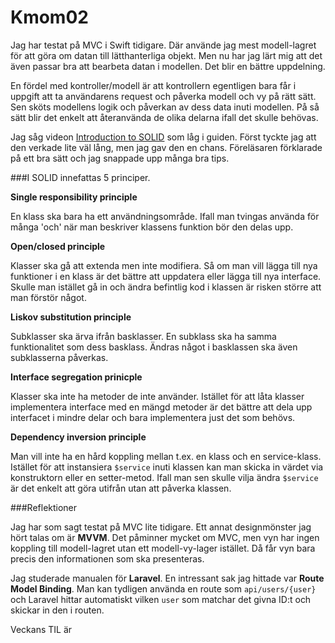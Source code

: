---
---
Kmom02
=========================

<!-- Vilka tidigare erfarenheter har du av MVC? Använde du någon speciell källa för att läsa på om MVC? Kan du med egna ord förklara någon fördel med kontroller/modell-begreppet, så som du ser på det? -->
Jag har testat på MVC i Swift tidigare. Där använde jag mest modell-lagret för att göra om datan till lätthanterliga objekt. Men nu har jag lärt mig att det även passar bra att bearbeta datan i modellen. Det blir en bättre uppdelning.

En fördel med kontroller/modell är att kontrollern egentligen bara får i uppgift att ta användarens request och påverka modell och vy på rätt sätt. Sen sköts modellens logik och påverkan av dess data inuti modellen. På så sätt blir det enkelt att återanvända de olika delarna ifall det skulle behövas.

<!-- Kom du fram till vad begreppet SOLID innebar och vilka källor använde du? Kan du förklara SOLID på ett par rader med dina egna ord? -->
Jag såg videon [Introduction to SOLID](https://www.youtube.com/watch?v=86Tt2pW9pv4) som låg i guiden. Först tyckte jag att den verkade lite väl lång, men jag gav den en chans. Föreläsaren förklarade på ett bra sätt och jag snappade upp många bra tips.

###I SOLID innefattas 5 principer.

**Single responsibility principle**

En klass ska bara ha ett användningsområde. Ifall man tvingas använda för många 'och' när man beskriver klassens funktion bör den delas upp.

**Open/closed principle**

Klasser ska gå att extenda men inte modifiera. Så om man vill lägga till nya funktioner i en klass är det bättre att uppdatera eller lägga till nya interface. Skulle man istället gå in och ändra befintlig kod i klassen är risken större att man förstör något.

**Liskov substitution principle**

Subklasser ska ärva ifrån basklasser. En subklass ska ha samma funktionalitet som dess basklass. Ändras något i basklassen ska även subklasserna påverkas.

**Interface segregation prinicple**

Klasser ska inte ha metoder de inte använder. Istället för att låta klasser implementera interface med en mängd metoder är det bättre att dela upp interfacet i mindre delar och bara implementera just det som behövs.

**Dependency inversion principle**

Man vill inte ha en hård koppling mellan t.ex. en klass och en service-klass. Istället för att instansiera `$service` inuti klassen kan man skicka in värdet via konstruktorn eller en setter-metod. Ifall man sen skulle vilja ändra `$service` är det enkelt att göra utifrån utan att påverka klassen.

###Reflektioner

<!-- Har du någon erfarenhet av designmönster och kan du nämna och kort förklara några designmönster du hört talas om? -->
Jag har som sagt testat på MVC lite tidigare. Ett annat designmönster jag hört talas om är **MVVM**. Det påminner mycket om MVC, men vyn har ingen koppling till modell-lagret utan ett modell-vy-lager istället. Då får vyn bara precis den informationen som ska presenteras.


<!-- Vilket ramverk valde du att studera manualen för och fann du något intreesant? -->
Jag studerade manualen för **Laravel**. En intressant sak jag hittade var **Route Model Binding**. Man kan tydligen använda en route som `api/users/{user}` och Laravel hittar automatiskt vilken `user` som matchar det givna ID:t och skickar in den i routen.

<!-- Vilken är din TIL för detta kmom? -->
Veckans TIL är

